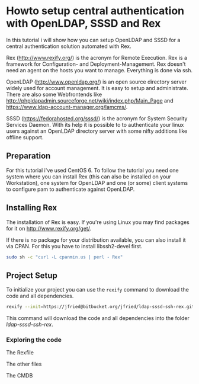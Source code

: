 # Howto setup central authentication with OpenLDAP, SSSD and Rex

In this tutorial i will show how you can setup OpenLDAP and SSSD for a central authentication solution automated with Rex.

Rex (http://www.rexify.org/) is the acronym for Remote Execution. Rex is a framework for Configuration- and Deployment-Management. Rex doesn't need an agent on the hosts you want to manage. Everything is done via ssh.

OpenLDAP (http://www.openldap.org/) is an open source directory server widely used for account management. It is easy to setup and administrate. There are also some Webfrontends like http://phpldapadmin.sourceforge.net/wiki/index.php/Main_Page and https://www.ldap-account-manager.org/lamcms/.

SSSD (https://fedorahosted.org/sssd/) is the acronym for System Security Services Daemon. With its help it is possible to to authenticate your linux users against an OpenLDAP directory server with some nifty additions like offline support.

## Preparation

For this tutorial i've used CentOS 6. To follow the tutorial you need one system where you can install Rex (this can also be installed on your Workstation), one system for OpenLDAP and one (or some) client systems to configure pam to authenticate against OpenLDAP.


## Installing Rex

The installation of Rex is easy. If you're using Linux you may find packages for it on http://www.rexify.org/get/.

If there is no package for your distribution available, you can also install it via CPAN. For this you have to install libssh2-devel first.

```bash
sudo sh -c "curl -L cpanmin.us | perl - Rex"
```

## Project Setup

To initialize your project you can use the ```rexify``` command to download the code and all dependencies.

```bash
rexify --init=https://jfried@bitbucket.org/jfried/ldap-sssd-ssh-rex.git
```

This command will download the code and all dependencies into the folder *ldap-sssd-ssh-rex*.

### Exploring the code

The Rexfile

The other files

The CMDB
